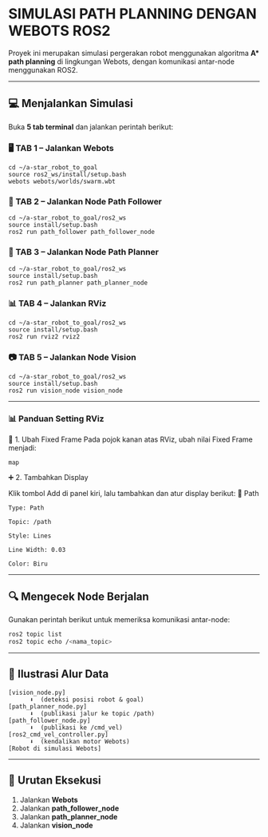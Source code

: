 # SIMULASI PATH PLANNING DENGAN WEBOTS ROS2

Proyek ini merupakan simulasi pergerakan robot menggunakan algoritma **A\* path planning** di lingkungan Webots, dengan komunikasi antar-node menggunakan ROS2.

---

## 💻 Menjalankan Simulasi

Buka **5 tab terminal** dan jalankan perintah berikut:

### 🖥️ TAB 1 – Jalankan Webots
```
cd ~/a-star_robot_to_goal
source ros2_ws/install/setup.bash
webots webots/worlds/swarm.wbt
```

### 🤖 TAB 2 – Jalankan Node Path Follower
```
cd ~/a-star_robot_to_goal/ros2_ws
source install/setup.bash
ros2 run path_follower path_follower_node
```

### 🧠 TAB 3 – Jalankan Node Path Planner
```
cd ~/a-star_robot_to_goal/ros2_ws
source install/setup.bash
ros2 run path_planner path_planner_node
```

### 📊 TAB 4 – Jalankan RViz
```
cd ~/a-star_robot_to_goal/ros2_ws
source install/setup.bash
ros2 run rviz2 rviz2
```

### 📷 TAB 5 – Jalankan Node Vision
```
cd ~/a-star_robot_to_goal/ros2_ws
source install/setup.bash
ros2 run vision_node vision_node
```

---
### 📊 Panduan Setting RViz

🧭 1. Ubah Fixed Frame
Pada pojok kanan atas RViz, ubah nilai Fixed Frame menjadi:
```
map
```
➕ 2. Tambahkan Display

Klik tombol Add di panel kiri, lalu tambahkan dan atur display berikut:
📌 Path

    Type: Path

    Topic: /path

    Style: Lines

    Line Width: 0.03

    Color: Biru
---

## 🔍 Mengecek Node Berjalan
Gunakan perintah berikut untuk memeriksa komunikasi antar-node:

```bash
ros2 topic list
ros2 topic echo /<nama_topic>
```

---

## 🔄 Ilustrasi Alur Data

```
[vision_node.py]
      ⬇️  (deteksi posisi robot & goal)
[path_planner_node.py]
      ⬇️  (publikasi jalur ke topic /path)
[path_follower_node.py]
      ⬇️  (publikasi ke /cmd_vel)
[ros2_cmd_vel_controller.py]
      ⬇️  (kendalikan motor Webots)
[Robot di simulasi Webots]
```

---

## 🚀 Urutan Eksekusi
1. Jalankan **Webots**
2. Jalankan **path_follower_node**
3. Jalankan **path_planner_node**
4. Jalankan **vision_node**
